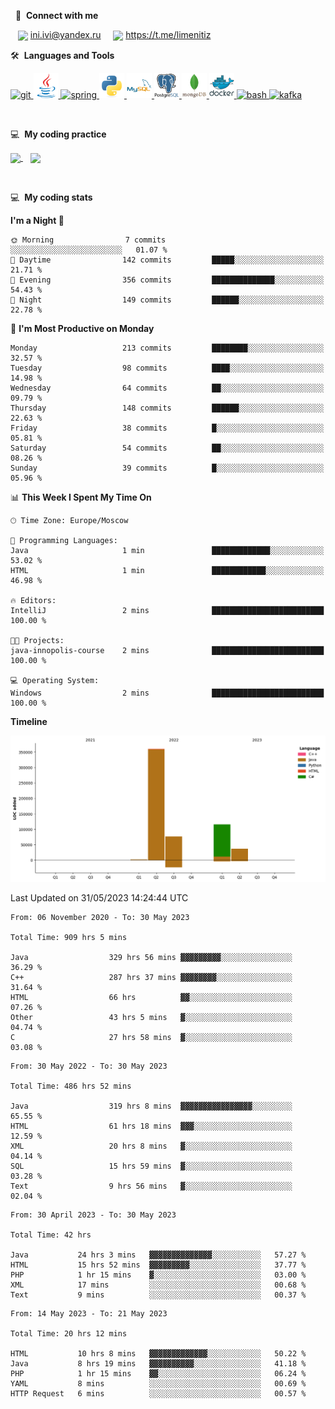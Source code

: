 <!-- https://github.com/lowlighter/metrics -->
<!-- https://www.vectorlogo.zone/ -->
<!-- https://www.svgrepo.com/ -->

&nbsp; 🔗 &nbsp;**Connect with me**
&nbsp; <p align="left">
        &nbsp;&nbsp;
        <span>
            <img align="center"
                src="https://user-images.githubusercontent.com/60324635/179626886-1219e9ee-75c0-42ed-a26b-d4ef24ed306c.svg"
                height="30px"/>
            ini.ivi@yandex.ru
        </span>
        &nbsp;&nbsp;&nbsp;
        <span>
            <img align="center"
                    src="https://user-images.githubusercontent.com/60324635/179626979-f490e684-520a-46a3-9f2e-1b3d291b8372.svg"
                    height="30px"/>
            https://t.me/limenitiz
        </span>
</p>

<!-- 
![Metrics](/github-metrics.svg)
<br>

![Wwakatime stats](https://github-readme-stats-taupe-two.vercel.app/api/wakatime?username=limenitiz&hide_title=true&hide_border=true&langs_count=5&bg_color=00000000&text_color=777) 
-->

🛠️ &nbsp;**Languages and Tools**
<p align="left">
    <a href="https://git-scm.com/" target="_blank" rel="noreferrer">
        <img src="https://www.vectorlogo.zone/logos/git-scm/git-scm-icon.svg"
            alt="git" width="40" height="40" />
    </a>
    <a href="https://www.java.com" target="_blank" rel="noreferrer"> <img
            src="https://raw.githubusercontent.com/devicons/devicon/master/icons/java/java-original.svg"
            alt="java" width="40" height="40" /> </a>
    <a href="https://spring.io/" target="_blank" rel="noreferrer">
        <img src="https://www.vectorlogo.zone/logos/springio/springio-icon.svg"
            alt="spring" width="40" height="40" />
    </a>
    <a href="https://www.python.org" target="_blank" rel="noreferrer">
        <img src="https://raw.githubusercontent.com/devicons/devicon/master/icons/python/python-original.svg"
            alt="python" width="40" height="40" />
    </a>
    <a href="https://www.mysql.com/" target="_blank" rel="noreferrer">
        <img src="https://raw.githubusercontent.com/devicons/devicon/master/icons/mysql/mysql-original-wordmark.svg"
            alt="mysql" width="40" height="40" />
    </a>
    <a href="https://www.postgresql.org" target="_blank" rel="noreferrer">
        <img src="https://raw.githubusercontent.com/devicons/devicon/master/icons/postgresql/postgresql-original-wordmark.svg"
            alt="postgresql" width="40" height="40" />
    </a>
    <a href="https://www.mongodb.com/" target="_blank" rel="noreferrer">
        <img src="https://raw.githubusercontent.com/devicons/devicon/master/icons/mongodb/mongodb-original-wordmark.svg"
            alt="mongodb" width="40" height="40" />
    </a>
    <a href="https://www.docker.com/" target="_blank" rel="noreferrer">
        <img src="https://raw.githubusercontent.com/devicons/devicon/master/icons/docker/docker-original-wordmark.svg"
            alt="docker" width="40" height="40" />
    </a>
    <a href="https://www.gnu.org/software/bash/" target="_blank" rel="noreferrer">
        <img src="https://www.vectorlogo.zone/logos/gnu_bash/gnu_bash-icon.svg"
            alt="bash" width="40" height="40" />
    </a>
    <a href="https://kafka.apache.org/" target="_blank" rel="noreferrer">
        <img src="https://www.vectorlogo.zone/logos/apache_kafka/apache_kafka-icon.svg"
            alt="kafka" width="40" height="40" />
    </a>
</p>
<br>

💻 &nbsp;**My coding practice**
<p align="left">
    <a href="https://www.leetcode.com/limenitiz" target="blank"><img align="center"
            src="https://upload.wikimedia.org/wikipedia/commons/0/0a/LeetCode_Logo_black_with_text.svg"
            height="40"/>
    </a>
    &nbsp;&nbsp;
    <a href="https://www.hackerrank.com/limenitiz" target="blank"><img align="center"
            src="https://d1ka33fs6lvw5x.cloudfront.net/hackerrank/assets/styleguide/logo_wordmark-f5c5eb61ab0a154c3ed9eda24d0b9e31.svg"
            height="40"/>
    </a>
</p>

<br>


💻 &nbsp;**My coding stats**

<!--START_SECTION:waka-readme-stats-total-->
**I'm a Night 🦉** 

```text
🌞 Morning                7 commits           ░░░░░░░░░░░░░░░░░░░░░░░░░   01.07 % 
🌆 Daytime                142 commits         █████░░░░░░░░░░░░░░░░░░░░   21.71 % 
🌃 Evening                356 commits         ██████████████░░░░░░░░░░░   54.43 % 
🌙 Night                  149 commits         ██████░░░░░░░░░░░░░░░░░░░   22.78 % 
```
📅 **I'm Most Productive on Monday** 

```text
Monday                   213 commits         ████████░░░░░░░░░░░░░░░░░   32.57 % 
Tuesday                  98 commits          ████░░░░░░░░░░░░░░░░░░░░░   14.98 % 
Wednesday                64 commits          ██░░░░░░░░░░░░░░░░░░░░░░░   09.79 % 
Thursday                 148 commits         ██████░░░░░░░░░░░░░░░░░░░   22.63 % 
Friday                   38 commits          █░░░░░░░░░░░░░░░░░░░░░░░░   05.81 % 
Saturday                 54 commits          ██░░░░░░░░░░░░░░░░░░░░░░░   08.26 % 
Sunday                   39 commits          █░░░░░░░░░░░░░░░░░░░░░░░░   05.96 % 
```


📊 **This Week I Spent My Time On** 

```text
🕑︎ Time Zone: Europe/Moscow

💬 Programming Languages: 
Java                     1 min               █████████████░░░░░░░░░░░░   53.02 % 
HTML                     1 min               ████████████░░░░░░░░░░░░░   46.98 % 

🔥 Editors: 
IntelliJ                 2 mins              █████████████████████████   100.00 % 

🐱‍💻 Projects: 
java-innopolis-course    2 mins              █████████████████████████   100.00 % 

💻 Operating System: 
Windows                  2 mins              █████████████████████████   100.00 % 
```

**Timeline**

![Lines of Code chart](https://raw.githubusercontent.com/limenitiz/limenitiz/master/assets/bar_graph.png)


 Last Updated on 31/05/2023 14:24:44 UTC
<!--END_SECTION:waka-readme-stats-total-->

<!--START_SECTION:wakaReadmeTotal-->

```text
From: 06 November 2020 - To: 30 May 2023

Total Time: 909 hrs 5 mins

Java                  329 hrs 56 mins ▓▓▓▓▓▓▓▓▓░░░░░░░░░░░░░░░░   36.29 %
C++                   287 hrs 37 mins ▓▓▓▓▓▓▓▓░░░░░░░░░░░░░░░░░   31.64 %
HTML                  66 hrs          ▓▓░░░░░░░░░░░░░░░░░░░░░░░   07.26 %
Other                 43 hrs 5 mins   ▓░░░░░░░░░░░░░░░░░░░░░░░░   04.74 %
C                     27 hrs 58 mins  ▓░░░░░░░░░░░░░░░░░░░░░░░░   03.08 %
```

<!--END_SECTION:wakaReadmeTotal-->

<!--START_SECTION:wakaReadmeYear-->

```text
From: 30 May 2022 - To: 30 May 2023

Total Time: 486 hrs 52 mins

Java                  319 hrs 8 mins  ▓▓▓▓▓▓▓▓▓▓▓▓▓▓▓▓░░░░░░░░░   65.55 %
HTML                  61 hrs 18 mins  ▓▓▓░░░░░░░░░░░░░░░░░░░░░░   12.59 %
XML                   20 hrs 8 mins   ▓░░░░░░░░░░░░░░░░░░░░░░░░   04.14 %
SQL                   15 hrs 59 mins  ▓░░░░░░░░░░░░░░░░░░░░░░░░   03.28 %
Text                  9 hrs 56 mins   ▓░░░░░░░░░░░░░░░░░░░░░░░░   02.04 %
```

<!--END_SECTION:wakaReadmeYear-->

<!--START_SECTION:wakaReadmeMonth-->

```text
From: 30 April 2023 - To: 30 May 2023

Total Time: 42 hrs

Java           24 hrs 3 mins   ▓▓▓▓▓▓▓▓▓▓▓▓▓▓░░░░░░░░░░░   57.27 %
HTML           15 hrs 52 mins  ▓▓▓▓▓▓▓▓▓░░░░░░░░░░░░░░░░   37.77 %
PHP            1 hr 15 mins    ▓░░░░░░░░░░░░░░░░░░░░░░░░   03.00 %
XML            17 mins         ░░░░░░░░░░░░░░░░░░░░░░░░░   00.68 %
Text           9 mins          ░░░░░░░░░░░░░░░░░░░░░░░░░   00.37 %
```

<!--END_SECTION:wakaReadmeMonth-->

<!--START_SECTION:wakaReadmeWeek-->

```text
From: 14 May 2023 - To: 21 May 2023

Total Time: 20 hrs 12 mins

HTML           10 hrs 8 mins   ▓▓▓▓▓▓▓▓▓▓▓▓▓░░░░░░░░░░░░   50.22 %
Java           8 hrs 19 mins   ▓▓▓▓▓▓▓▓▓▓░░░░░░░░░░░░░░░   41.18 %
PHP            1 hr 15 mins    ▓▓░░░░░░░░░░░░░░░░░░░░░░░   06.24 %
YAML           8 mins          ░░░░░░░░░░░░░░░░░░░░░░░░░   00.69 %
HTTP Request   6 mins          ░░░░░░░░░░░░░░░░░░░░░░░░░   00.57 %
```

<!--END_SECTION:wakaReadmeWeek-->

